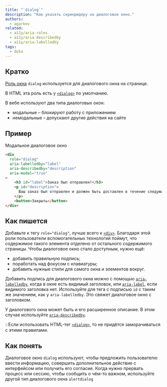```yaml
---
title: "`dialog`"
description: "Как указать скринридеру на диалоговое окно."
authors:
  - agarkov
related:
  - a11y/aria-roles
  - a11y/aria-describedby
  - a11y/aria-labelledby
tags:
  - doka
---
```


## Кратко

[Роль окна](/a11y/aria-roles/#roli-okon) `dialog` используется для диалогового окна на странице.

В HTML эта роль есть у [`<dialog>`](/html/dialog/) по умолчанию.

В вебе используют два типа диалоговых окон:
- модальные – блокируют работу с приложением
- немодальные – допускают другие действия на сайте

## Пример

Модальное диалоговое окно
```html
<div
  role="dialog"
  aria-labelledby="label"
  aria-describedby="description"
  aria-modal="true"
>
    <h3 id="label">Заказ был отправлен!</h3>
    <p id="description">
      Ваш заказ был отправлен и должен быть доставлен в течение следующих 3–5 рабочих дней.
    </p>
    <button>Закрыть</button>
</div>
```

## Как пишется

Добавьте к тегу `role="dialog"`, лучше всего к [`<div>`](/html/div/). Благодаря этой роли пользователи вспомогательных технологий поймут, что содержимое такого элемента отделено от остального содержимого страницы.
Чтобы диалоговое окно стало доступным, нужно ещё:
- добавить правильную подпись;
- поработать над фокусом с клавиатуры;
- добавить нужные стили для самого окна и элементов вокруг.

Добавить подпись для диалогового окна можно с помощью [`aria-labelledby`](/a11y/aria-labelledby/), когда в окне есть видимый заголовок, или [`aria-label`](/a11y/aria-label/), если видимого заголовка нет. Используйте для тега с подписью `id` с таким же значением, как у `aria-labelledby`. Это свяжет диалоговое окно с заголовком.

У диалогового окна может быть и его расширенное описание. В этом случае используйте [`aria-describedby`](/a11y/aria-describedby/).

💡Если использовать HTML-тег [`<dialog>`](/html/dialog/), то не придётся заморачиваться с этими правилами.

## Как понять

Диалоговое окно `dialog` используют, чтобы предложить пользователю ввести информацию, совершить дополнительное действие с интерфейсом или получить его согласие. Когда нужно прервать процесс или сессию, чтобы сообщить о чём-то важном, используйте другой тип диалогового окна `alertdialog`

[//]: # (TODO: добавить ссылку на `alertdialog`, когда он будет добавлен в доку)
